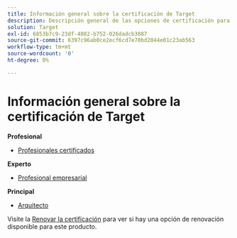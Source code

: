 ```yaml
---
title: Información general sobre la certificación de Target
description: Descripción general de las opciones de certificación para Adobe Target
solution: Target
exl-id: 6853b7c9-23df-4082-b752-026dadcb3087
source-git-commit: 6397c96ab0ce2ecf6cd7e70bd2044e01c23ab563
workflow-type: tm+mt
source-wordcount: '0'
ht-degree: 0%

---
```


# Información general sobre la certificación de Target

**Profesional**

* [Profesionales certificados](/help/certifications/at/at-p-business.md) <!--AD0-E408-->

**Experto**

* [Profesional empresarial](/help/certifications/at/at-e-business.md) <!--AD0-E406-->

**Principal**

* [Arquitecto](/help/certifications/at/at-m-architect.md) <!--AD0-E407-->

Visite la [Renovar la certificación](/help/certifications/renew.md) para ver si hay una opción de renovación disponible para este producto.
